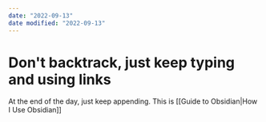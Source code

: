 ```yaml
---
date: "2022-09-13"
date modified: "2022-09-13"
---
```


# Don't backtrack, just keep typing and using links
At the end of the day, just keep appending. This is [[Guide to Obsidian|How I Use Obsidian]]
